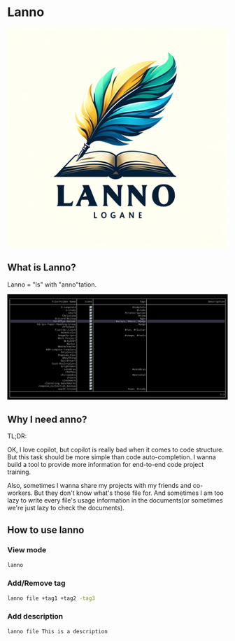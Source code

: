 # Lanno

![ZberJv7wbl9NbituD6vyzgNeiljUpO](image/logo.webp)



## What is Lanno?

Lanno = "ls" with "anno"tation.

![image-20240520002210021](image/image-1.png)

## Why I need anno?

TL;DR:

OK, I love copilot, but copilot is really bad when it comes to code structure. But this task should be more simple than code auto-completion. I wanna build a tool to provide more information for end-to-end code project training.



Also, sometimes I wanna share my projects with my friends and co-workers. But they don't know what's those file for. And sometimes I am too lazy to write every file's usage information in the documents(or sometimes we're just lazy to check the documents).





## How to use lanno

### View mode

```bash
lanno
```

### Add/Remove tag

```bash
lanno file +tag1 +tag2 -tag3
```

### Add description

```bash
lanno file This is a description
```



